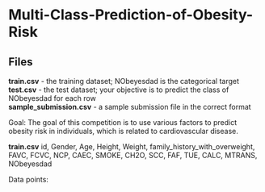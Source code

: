 # Multi-Class-Prediction-of-Obesity-Risk

## Files
**train.csv** - the training dataset; NObeyesdad is the categorical target\
**test.csv** - the test dataset; your objective is to predict the class of NObeyesdad for each row\
**sample_submission.csv** - a sample submission file in the correct format

Goal: The goal of this competition is to use various factors to predict obesity risk in individuals, which is related to cardiovascular disease.

**train.csv**
id, Gender, Age, Height, Weight, family_history_with_overweight, FAVC, FCVC, NCP, CAEC, SMOKE, CH2O, SCC, FAF, TUE, CALC, MTRANS, NObeyesdad

Data points: 

